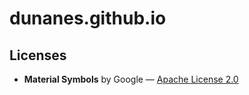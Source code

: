 # dunanes.github.io

## Licenses

- **Material Symbols** by Google — [Apache License 2.0](https://www.apache.org/licenses/LICENSE-2.0)
